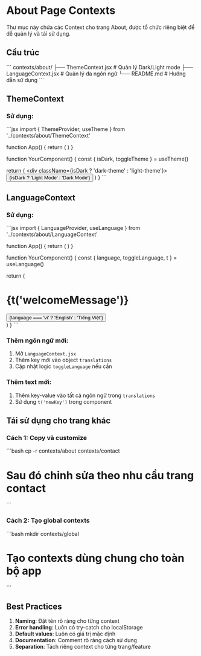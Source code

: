 # About Page Contexts

Thư mục này chứa các Context cho trang About, được tổ chức riêng biệt để dễ quản lý và tái sử dụng.

## Cấu trúc

\`\`\`
contexts/about/
├── ThemeContext.jsx     # Quản lý Dark/Light mode
├── LanguageContext.jsx  # Quản lý đa ngôn ngữ
└── README.md           # Hướng dẫn sử dụng
\`\`\`

## ThemeContext

### Sử dụng:
\`\`\`jsx
import { ThemeProvider, useTheme } from '../contexts/about/ThemeContext'

function App() {
  return (
    <ThemeProvider>
      <YourComponent />
    </ThemeProvider>
  )
}

function YourComponent() {
  const { isDark, toggleTheme } = useTheme()
  
  return (
    <div className={isDark ? 'dark-theme' : 'light-theme'}>
      <button onClick={toggleTheme}>
        {isDark ? 'Light Mode' : 'Dark Mode'}
      </button>
    </div>
  )
}
\`\`\`

## LanguageContext

### Sử dụng:
\`\`\`jsx
import { LanguageProvider, useLanguage } from '../contexts/about/LanguageContext'

function App() {
  return (
    <LanguageProvider>
      <YourComponent />
    </LanguageProvider>
  )
}

function YourComponent() {
  const { language, toggleLanguage, t } = useLanguage()
  
  return (
    <div>
      <h1>{t('welcomeMessage')}</h1>
      <button onClick={toggleLanguage}>
        {language === 'vi' ? 'English' : 'Tiếng Việt'}
      </button>
    </div>
  )
}
\`\`\`

### Thêm ngôn ngữ mới:
1. Mở `LanguageContext.jsx`
2. Thêm key mới vào object `translations`
3. Cập nhật logic `toggleLanguage` nếu cần

### Thêm text mới:
1. Thêm key-value vào tất cả ngôn ngữ trong `translations`
2. Sử dụng `t('newKey')` trong component

## Tái sử dụng cho trang khác

### Cách 1: Copy và customize
\`\`\`bash
cp -r contexts/about contexts/contact
# Sau đó chỉnh sửa theo nhu cầu trang contact
\`\`\`

### Cách 2: Tạo global contexts
\`\`\`bash
mkdir contexts/global
# Tạo contexts dùng chung cho toàn bộ app
\`\`\`

## Best Practices

1. **Naming**: Đặt tên rõ ràng cho từng context
2. **Error handling**: Luôn có try-catch cho localStorage
3. **Default values**: Luôn có giá trị mặc định
4. **Documentation**: Comment rõ ràng cách sử dụng
5. **Separation**: Tách riêng context cho từng trang/feature
